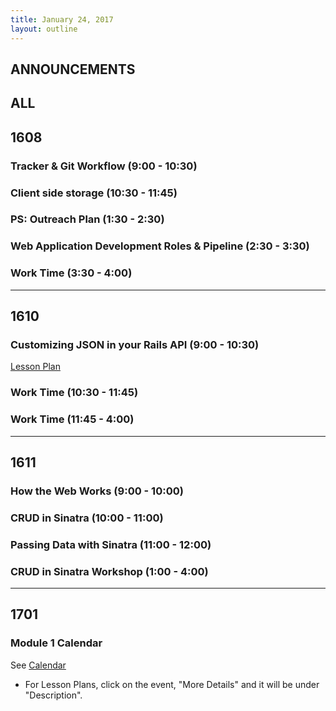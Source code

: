 ```yaml
---
title: January 24, 2017
layout: outline
---
```


## ANNOUNCEMENTS

## ALL

## 1608

### Tracker & Git Workflow (9:00 - 10:30)

### Client side storage (10:30 - 11:45)

### PS: Outreach Plan (1:30 - 2:30)

### Web Application Development Roles & Pipeline (2:30 - 3:30)

### Work Time (3:30 - 4:00)

***

## 1610

### Customizing JSON in your Rails API (9:00 - 10:30)

[Lesson Plan](module3/lessons/customizing_json_in_your_api)

### Work Time (10:30 - 11:45)

### Work Time (11:45 - 4:00)

***

## 1611

### How the Web Works (9:00 - 10:00)

### CRUD in Sinatra (10:00 - 11:00)

### Passing Data with Sinatra (11:00 - 12:00)

### CRUD in Sinatra Workshop (1:00 - 4:00)

***

## 1701

### Module 1 Calendar

See [Calendar](http://bit.ly/2k6ksyH)

-   For Lesson Plans, click on the event, "More Details" and it will be under "Description".  
